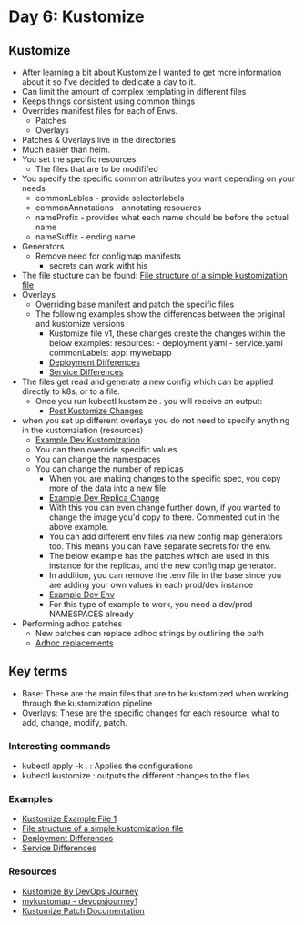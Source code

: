# Day 6: Kustomize

## Kustomize
- After learning a bit about Kustomize I wanted to get more information about it so I've decided to dedicate a day to it.
- Can limit the amount of complex templating in different files
- Keeps things consistent using common things
- Overrides manifest files for each of Envs.
    - Patches 
    - Overlays
- Patches & Overlays live in the directories
- Much easier than helm.
- You set the specific resources
    - The files that are to be modififed
- You specify the specific common attributes you want depending on your needs    
    - commonLables - provide selectorlabels
    - commonAnnotations - annotating resoucres
    - namePrefix - provides what each name should be before the actual name
    - nameSuffix - ending name
- Generators
    - Remove need for configmap manifests
        - secrets can work witht his
- The file stucture can be found: [File structure of a simple kustomization file](./Examples/file_structure.txt)
- Overlays
    - Overriding base manifest and patch the specific files
    - The following examples show the differences between the original and kustomize versions 
        - Kustomize file v1, these changes create the changes within the below examples:
            resources:
                - deployment.yaml
                - service.yaml
                commonLabels:
                    app: mywebapp
        - [Deployment Differences](./Examples/example.kustomize.deployment.yaml)
        - [Service Differences](./Examples/example.kustomize.service.yaml)
- The files get read and generate a new config which can be applied directly to k8s, or to a file.
    - Once you run kubectl kustomize . you will receive an output: 
        - [Post Kustomize Changes](./Examples/example.post.kustomize.yaml)
- when you set up different overlays you do not need to specify anything in the kustomziation (resources)
    - [Example Dev Kustomization](./Examples/kustomize/overlays/dev/kustomization.yaml)
    - You can then override specific values
    - You can change the namespaces
    - You can change the number of replicas
        - When you are making changes to the specific spec, you copy more of the data into a new file. 
        - [Example Dev Replica Change](./Examples/kustomize/overlays/dev/replicas.yaml)
        - With this you can even change further down, if you wanted to change the image you'd copy to there. Commented out in the above example.
        - You can add different env files via new config map generators too. This means you can have separate secrets for the env. 
        - The below example has the patches which are used in this instance for the replicas, and the new config map generator.
        - In addition, you can remove the .env file in the base since you are adding your own values in each prod/dev instance
        - [Example Dev Env](./Examples/kustomize/overlays/dev/kustomization.yaml)
        - For this type of example to work, you need a dev/prod NAMESPACES already
- Performing adhoc patches
    - New patches can replace adhoc strings by outlining the path
    - [Adhoc replacements](./Examples/other.patch.example.yaml)



## Key terms
- Base: These are the main files that are to be kustomized when working through the kustomization pipeline
- Overlays: These are the specific changes for each resource, what to add, change, modify, patch. 


### Interesting commands
- kubectl apply -k . : Applies the configurations
- kubectl kustomize : outputs the different changes to the files


### Examples
- [Kustomize Example File 1](./Examples/example.kustomization.yaml)
- [File structure of a simple kustomization file](./Examples/file_structure.txt)
- [Deployment Differences](./Examples/example.kustomize.deployment.yaml)
- [Service Differences](./Examples/example.kustomize.service.yaml)


### Resources
- [Kustomize By DevOps Journey](https://www.youtube.com/watch?v=spCdNeNCuFU)
- [mykustomap - devopsjourney1](https://github.com/devopsjourney1/mykustomapp/tree/master)
- [Kustomize Patch Documentation](https://kubernetes.io/docs/tasks/manage-kubernetes-objects/kustomization/#composing)